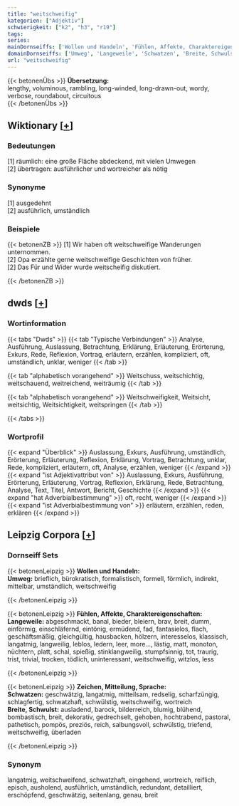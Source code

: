 ```yaml
---
title: "weitschweifig"
kategorien: ["Adjektiv"]
schwierigkeit: ["k2", "h3", "r19"]
tags:
series:
mainDornseiffs: ['Wollen und Handeln', 'Fühlen, Affekte, Charaktereigenschaften', 'Zeichen, Mitteilung, Sprache']
domainDornseiffs: ['Umweg', 'Langeweile', 'Schwatzen', 'Breite, Schwulst']
url: "weitschweifig"
---
```


{{< betonenÜbs >}}
**Übersetzung:**  
lengthy, voluminous, rambling, long-winded, long-drawn-out, wordy, verbose, roundabout, circuitous  
{{< /betonenÜbs >}}

## Wiktionary [[+](https://de.wiktionary.org/wiki/weitschweifig)]

### Bedeutungen
[1] räumlich: eine große Fläche abdeckend, mit vielen Umwegen  
[2] übertragen: ausführlicher und wortreicher als nötig  

### Synonyme
[1] ausgedehnt  
[2] ausführlich, umständlich  

### Beispiele
{{< betonenZB >}}
[1] Wir haben oft weitschweifige Wanderungen unternommen.  
[2] Opa erzählte gerne weitschweifige Geschichten von früher.  
[2] Das Für und Wider wurde weitscheifig diskutiert.  

{{< /betonenZB >}}


## dwds [[+](https://www.dwds.de/wb/weitschweifig)]

### Wortinformation
{{< tabs "Dwds" >}}
{{< tab "Typische Verbindungen" >}}
Analyse, Ausführung, Auslassung, Betrachtung, Erklärung, Erläuterung, Erörterung, Exkurs, Rede, Reflexion, Vortrag, erläutern, erzählen, kompliziert, oft, umständlich, unklar, weniger
{{< /tab >}}

{{< tab "alphabetisch vorangehend" >}}
Weitschuss, weitschichtig, weitschauend, weitreichend, weiträumig
{{< /tab >}}

{{< tab "alphabetisch vorangehend" >}}
Weitschweifigkeit, Weitsicht, weitsichtig, Weitsichtigkeit, weitspringen
{{< /tab >}}

{{< /tabs >}}

### Wortprofil
{{< expand "Überblick" >}} Auslassung, Exkurs, Ausführung, umständlich, Erörterung, Erläuterung, Reflexion, Erklärung, Vortrag, Betrachtung, unklar, Rede, kompliziert, erläutern, oft, Analyse, erzählen, weniger {{< /expand >}}
{{< expand "ist Adjektivattribut von" >}} Auslassung, Exkurs, Ausführung, Erörterung, Erläuterung, Vortrag, Reflexion, Erklärung, Rede, Betrachtung, Analyse, Text, Titel, Antwort, Bericht, Geschichte {{< /expand >}}
{{< expand "hat Adverbialbestimmung" >}} oft, recht, weniger {{< /expand >}}
{{< expand "ist Adverbialbestimmung von" >}} erläutern, erzählen, reden, erklären {{< /expand >}}

## Leipzig Corpora [[+](https://corpora.uni-leipzig.de/en/res?word=weitschweifig&corpusId=deu_newscrawl-public_2018)]

### Dornseiff Sets
{{< betonenLeipzig >}}
**Wollen und Handeln:**  
**Umweg:** brieflich, bürokratisch, formalistisch, formell, förmlich, indirekt, mittelbar, umständlich, weitschweifig  

{{< /betonenLeipzig >}}


{{< betonenLeipzig >}}
**Fühlen, Affekte, Charaktereigenschaften:**  
**Langeweile:** abgeschmackt, banal, bieder, bleiern, brav, breit, dumm, einförmig, einschläfernd, eintönig, ermüdend, fad, fantasielos, flach, geschäftsmäßig, gleichgültig, hausbacken, hölzern, interesselos, klassisch, langatmig, langweilig, leblos, ledern, leer, more..., lästig, matt, monoton, nüchtern, platt, schal, spießig, stinklangweilig, stumpfsinnig, tot, traurig, trist, trivial, trocken, tödlich, uninteressant, weitschweifig, witzlos, less  

{{< /betonenLeipzig >}}


{{< betonenLeipzig >}}
**Zeichen, Mitteilung, Sprache:**  
**Schwatzen:** geschwätzig, langatmig, mitteilsam, redselig, scharfzüngig, schlagfertig, schwatzhaft, schwülstig, weitschweifig, wortreich  
**Breite, Schwulst:** ausladend, barock, bilderreich, blumig, blühend, bombastisch, breit, dekorativ, gedrechselt, gehoben, hochtrabend, pastoral, pathetisch, pompös, preziös, reich, salbungsvoll, schwülstig, triefend, weitschweifig, überladen  

{{< /betonenLeipzig >}}

### Synonym
langatmig, weitschweifend, schwatzhaft, eingehend, wortreich, reiflich, episch, ausholend, ausführlich, umständlich, redundant, detailliert, erschöpfend, geschwätzig, seitenlang, genau, breit

